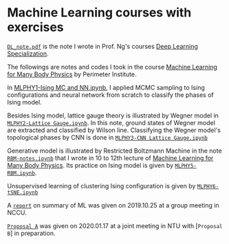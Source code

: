 # Machine Learning courses with exercises
[`DL_note.pdf`](https://github.com/JSKao/ML_Phys/blob/master/DL_note.pdf) is the note I wrote in Prof. Ng's courses [Deep Learning Specialization](https://www.coursera.org/specializations/deep-learning).

The followings are notes and codes I took in the course [Machine Learning for Many Body Physics](https://www.perimeterinstitute.ca/video-library/collection/psi-2017/2018-machine-learning-many-body-physics-hayward-sierens) by Perimeter Institute.


In [MLPHY1-Ising MC and NN.ipynb](https://github.com/JSKao/ML_Phys/blob/master/MLPHY1%20-%20Ising%20MC%20and%20NN.ipynb), I applied MCMC sampling to Ising configurations and neural network from scratch to classify the phases of Ising model.

Besides Ising model, lattice gauge theory is illustrated by Wegner model in [`MLPHY2-Lattice Gauge.ipynb`](https://github.com/JSKao/ML_Phys/blob/master/MLPHY2%20-%20Lattice%20Gauge.ipynb). In this note, ground states of Wegner model are extracted and classified by Wilson line. Classifying the Wegner model's topological phases by CNN is done in [`MLPHY3-CNN Lattice Gauge.ipynb`](https://github.com/JSKao/ML_Phys/blob/master/MLPHY3%20-%20CNN%20Lattice%20Gauge.ipynb)

Generative model is illustrated by Restricted Boltzmann Machine in the note [`RBM-notes.ipynb`](https://github.com/JSKao/ML_Phys/blob/master/RBM-notes.ipynb) that I wrote in 10 to 12th lecture of [Machine Learning for Many Body Physics](https://www.perimeterinstitute.ca/videos/psi-2017/2018-machine-learning-many-body-physics-lecture-10). Its practice on Ising model is given by [`MLPHY5-RBM.ipynb`](https://github.com/JSKao/ML_Phys/blob/master/MLPHY5-%20RBM.ipynb).

Unsupervised learning of clustering Ising configuration is given by [`MLPHY6-tSNE.ipynb`](https://github.com/JSKao/ML_Phys/blob/master/MLPHY6%20-%20tSNE.ipynb)

A [`report`](https://github.com/JSKao/ML_Phys/blob/master/Report20191025.pdf) on summary of ML was given on 2019.10.25 at a group meeting in NCCU.

[`Proposal A`](https://github.com/JSKao/ML_Phys/blob/master/QST-VB.pdf) was given on 2020.01.17 at a joint meeting in NTU with [`Proposal B`] in preparation.

